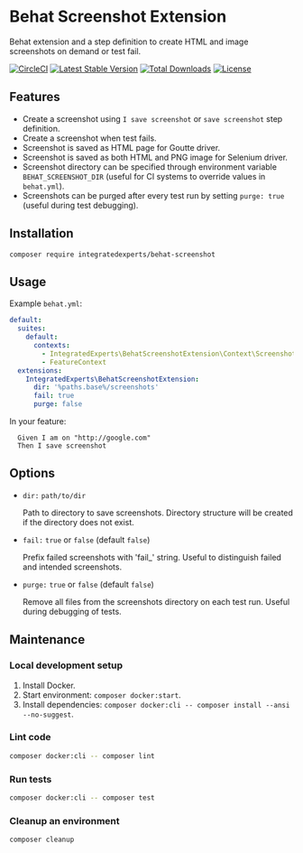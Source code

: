 # Behat Screenshot Extension
Behat extension and a step definition to create HTML and image screenshots on demand or test fail.

[![CircleCI](https://circleci.com/gh/integratedexperts/behat-screenshot.svg?style=shield)](https://circleci.com/gh/integratedexperts/behat-screenshot)
[![Latest Stable Version](https://poser.pugx.org/integratedexperts/behat-screenshot/v/stable)](https://packagist.org/packages/integratedexperts/behat-screenshot)
[![Total Downloads](https://poser.pugx.org/integratedexperts/behat-screenshot/downloads)](https://packagist.org/packages/integratedexperts/behat-screenshot)
[![License](https://poser.pugx.org/integratedexperts/behat-screenshot/license)](https://packagist.org/packages/integratedexperts/behat-screenshot)

## Features
* Create a screenshot using `I save screenshot` or `save screenshot` step definition.
* Create a screenshot when test fails.
* Screenshot is saved as HTML page for Goutte driver.
* Screenshot is saved as both HTML and PNG image for Selenium driver.
* Screenshot directory can be specified through environment variable `BEHAT_SCREENSHOT_DIR` (useful for CI systems to override values in `behat.yml`).
* Screenshots can be purged after every test run by setting `purge: true` (useful during test debugging). 

## Installation
`composer require integratedexperts/behat-screenshot`

## Usage
Example `behat.yml`:
```yaml
default:
  suites:
    default:
      contexts:
        - IntegratedExperts\BehatScreenshotExtension\Context\ScreenshotContext
        - FeatureContext
  extensions:
    IntegratedExperts\BehatScreenshotExtension:
      dir: '%paths.base%/screenshots'
      fail: true
      purge: false
```

In your feature:
```
  Given I am on "http://google.com"  
  Then I save screenshot
```

## Options

- `dir:` `path/to/dir`

  Path to directory to save screenshots. Directory structure will be created if the directory does not exist.
  
- `fail:` `true` or `false` (default `false`)
  
  Prefix failed screenshots with 'fail_' string. Useful to distinguish failed and intended screenshots.
      
- `purge:` `true` or `false` (default `false`)
  
  Remove all files from the screenshots directory on each test run. Useful during debugging of tests.

## Maintenance

### Local development setup
1. Install Docker.
2. Start environment: `composer docker:start`.
3. Install dependencies: `composer docker:cli -- composer install --ansi --no-suggest`.

### Lint code
```bash
composer docker:cli -- composer lint

```
### Run tests
```bash
composer docker:cli -- composer test
```

### Cleanup an environment
```bash
composer cleanup
```
